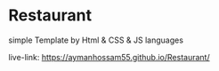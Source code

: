 # Restaurant
simple Template by Html &amp; CSS &amp; JS languages

live-link: https://aymanhossam55.github.io/Restaurant/
